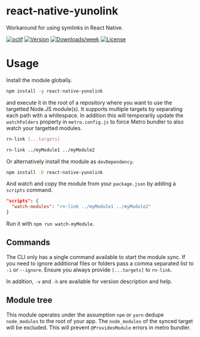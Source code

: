 react-native-yunolink
=====================

Workaround for using symlinks in React Native.

[![oclif](https://img.shields.io/badge/cli-oclif-brightgreen.svg)](https://oclif.io)
[![Version](https://img.shields.io/npm/v/react-native-yunolink.svg)](https://npmjs.org/package/react-native-yunolink)
[![Downloads/week](https://img.shields.io/npm/dw/react-native-yunolink.svg)](https://npmjs.org/package/react-native-yunolink)
[![License](https://img.shields.io/npm/l/react-native-yunolink.svg)](https://github.com/Swaagie/react-native-yunolink/blob/master/package.json)

# Usage

Install the module globally.

```bash
npm install -g react-native-yunolink
```

and execute it in the root of a repository where you want to use the targetted Node.JS module(s). It supports
multiple targets by separating each path with a whitespace. In addition this will temporarily update the
`watchFolders` property in `metro.config.js` to force Metro bundler to also watch your targetted modules.

```bash
rn-link [...targets]

rn-link ../myModule1 ../myModule2
```

Or alternatively install the module as `devDependency`.

```bash
npm install -D react-native-yunolink
```

And watch and copy the module from your `package.json` by adding a `scripts` command.

```json
"scripts": {
  "watch-modules": "rn-link ../myModule1 ../myModule2"
}
```

Run it with `npm run watch-myModule`.

## Commands

The CLI only has a single command available to start the module sync. If you need to ignore additional files or 
folders pass a comma separated list to `-i` or `--ignore`. Ensure you always provide `[...targets]` to `rn-link`.

In addition, `-v` and `-h` are available for version description and help.


## Module tree

This module operates under the assumption `npm` or `yarn` dedupe `node_modules` to the root of your app. 
The `node_modules` of the synced target will be excluded. This will prevent `@ProvidesModule` errors in metro
bundler.

